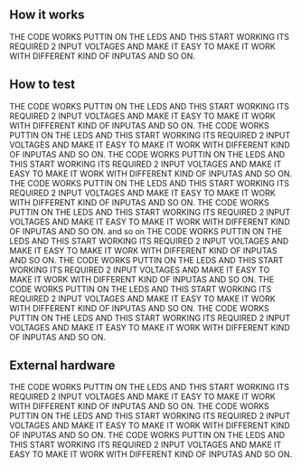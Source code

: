 <!---

This file is used to generate your project datasheet. Please fill in the information below and delete any unused
sections.

You can also include images in this folder and reference them in the markdown. Each image must be less than
512 kb in size, and the combined size of all images must be less than 1 MB.
-->
## How it works

THE CODE WORKS PUTTIN ON THE LEDS AND THIS START WORKING ITS REQUIRED 2 INPUT VOLTAGES AND MAKE IT EASY TO MAKE IT WORK WITH DIFFERENT KIND OF INPUTAS AND SO ON.

## How to test
THE CODE WORKS PUTTIN ON THE LEDS AND THIS START WORKING ITS REQUIRED 2 INPUT VOLTAGES AND MAKE IT EASY TO MAKE IT WORK WITH DIFFERENT KIND OF INPUTAS AND SO ON.
THE CODE WORKS PUTTIN ON THE LEDS AND THIS START WORKING ITS REQUIRED 2 INPUT VOLTAGES AND MAKE IT EASY TO MAKE IT WORK WITH DIFFERENT KIND OF INPUTAS AND SO ON.
THE CODE WORKS PUTTIN ON THE LEDS AND THIS START WORKING ITS REQUIRED 2 INPUT VOLTAGES AND MAKE IT EASY TO MAKE IT WORK WITH DIFFERENT KIND OF INPUTAS AND SO ON.
THE CODE WORKS PUTTIN ON THE LEDS AND THIS START WORKING ITS REQUIRED 2 INPUT VOLTAGES AND MAKE IT EASY TO MAKE IT WORK WITH DIFFERENT KIND OF INPUTAS AND SO ON.
THE CODE WORKS PUTTIN ON THE LEDS AND THIS START WORKING ITS REQUIRED 2 INPUT VOLTAGES AND MAKE IT EASY TO MAKE IT WORK WITH DIFFERENT KIND OF INPUTAS AND SO ON.
and so on THE CODE WORKS PUTTIN ON THE LEDS AND THIS START WORKING ITS REQUIRED 2 INPUT VOLTAGES AND MAKE IT EASY TO MAKE IT WORK WITH DIFFERENT KIND OF INPUTAS AND SO ON.
THE CODE WORKS PUTTIN ON THE LEDS AND THIS START WORKING ITS REQUIRED 2 INPUT VOLTAGES AND MAKE IT EASY TO MAKE IT WORK WITH DIFFERENT KIND OF INPUTAS AND SO ON.
THE CODE WORKS PUTTIN ON THE LEDS AND THIS START WORKING ITS REQUIRED 2 INPUT VOLTAGES AND MAKE IT EASY TO MAKE IT WORK WITH DIFFERENT KIND OF INPUTAS AND SO ON.
THE CODE WORKS PUTTIN ON THE LEDS AND THIS START WORKING ITS REQUIRED 2 INPUT VOLTAGES AND MAKE IT EASY TO MAKE IT WORK WITH DIFFERENT KIND OF INPUTAS AND SO ON.

## External hardware

THE CODE WORKS PUTTIN ON THE LEDS AND THIS START WORKING ITS REQUIRED 2 INPUT VOLTAGES AND MAKE IT EASY TO MAKE IT WORK WITH DIFFERENT KIND OF INPUTAS AND SO ON.
THE CODE WORKS PUTTIN ON THE LEDS AND THIS START WORKING ITS REQUIRED 2 INPUT VOLTAGES AND MAKE IT EASY TO MAKE IT WORK WITH DIFFERENT KIND OF INPUTAS AND SO ON.
THE CODE WORKS PUTTIN ON THE LEDS AND THIS START WORKING ITS REQUIRED 2 INPUT VOLTAGES AND MAKE IT EASY TO MAKE IT WORK WITH DIFFERENT KIND OF INPUTAS AND SO ON.
